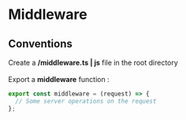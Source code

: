 <!-- .slide: class="two-column with-code " -->

# Middleware

## Conventions

Create a **/middleware.ts | js** file in the root directory <br/> <br/>
Export a **middleware** function :

```js
export const middleware = (request) => {
  // Some server operations on the request
};
```
